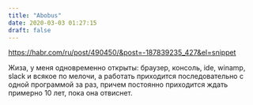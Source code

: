 ```yaml
---
title: "Abobus"
date: 2020-03-03 01:27:15
draft: false
---
```


https://habr.com/ru/post/490450/&post=-187839235_427&el=snippet

Жиза, у меня одновременно открыты: браузер, консоль, ide, winamp, slack и всякое по мелочи, а работать приходится последовательно с одной программой за раз, причем постоянно приходится ждать примерно 10 лет, пока она отвиснет.

